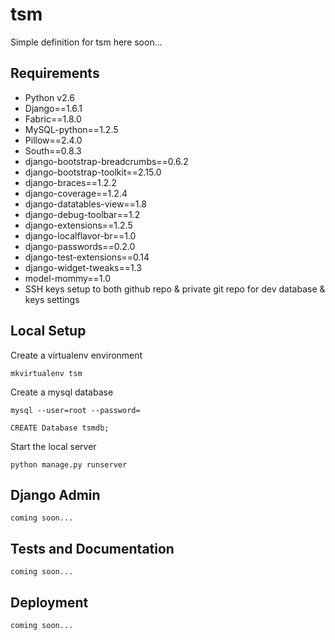 tsm
====

Simple definition for tsm here soon...

## Requirements

* Python v2.6
* Django==1.6.1
* Fabric==1.8.0
* MySQL-python==1.2.5
* Pillow==2.4.0
* South==0.8.3
* django-bootstrap-breadcrumbs==0.6.2
* django-bootstrap-toolkit==2.15.0
* django-braces==1.2.2
* django-coverage==1.2.4
* django-datatables-view==1.8
* django-debug-toolbar==1.2
* django-extensions==1.2.5
* django-localflavor-br==1.0
* django-passwords==0.2.0
* django-test-extensions==0.14
* django-widget-tweaks==1.3
* model-mommy==1.0
* SSH keys setup to both github repo & private git repo for dev database & keys settings


## Local Setup

Create a virtualenv environment

    mkvirtualenv tsm

Create a mysql database
    
    mysql --user=root --password=

    CREATE Database tsmdb;

Start the local server

    python manage.py runserver

## Django Admin

    coming soon...

## Tests and Documentation

    coming soon...

## Deployment

    coming soon...

